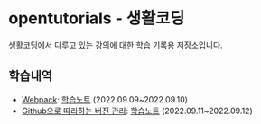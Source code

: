 # opentutorials - 생활코딩
생활코딩에서 다루고 있는 강의에 대한 학습 기록용 저장소입니다.
## 학습내역
- [Webpack](https://youtu.be/cp_MeXO2fLg): [학습노트](/webpack/info.md) (2022.09.09~2022.09.10)
- [Github으로 따라하는 버전 관리](https://www.boostcourse.org/cs102/lecture/1428234): [학습노트](github/info.md) (2022.09.11~2022.09.12)
